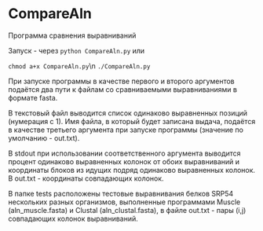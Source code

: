 # CompareAln

Программа сравнения выравниваний

Запуск - через `python CompareAln.py` или 

`chmod a+x CompareAln.py`\n
`./CompareAln.py`

При запуске программы в качестве первого и второго аргументов подаётся два пути
к файлам со сравниваемыми выравниваниями в формате fasta.

В текстовый файл выводится список одинаково выравненных позиций (нумерация с 1).
Имя файла, в который будет записана выдача, подаётся в качестве третьего
аргумента при запуске программы (значение по умолчанию - out.txt).

В stdout при использовании соответственного аргумента выводится процент одинаково выравненных колонок от обоих выравниваний
и координаты блоков из идущих подряд одинаково выравненных колонок. В out.txt - координаты совпадающих колонок.

В папке tests расположены тестовые выравнивания белков SRP54 нескольких разных организмов, выполненные программами Muscle (aln_muscle.fasta) и Clustal (aln_clustal.fasta), в файле out.txt - пары (i,j) совпадающих колонок выравниваний. 
